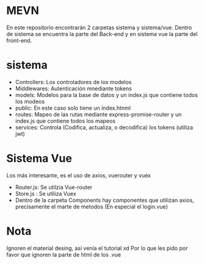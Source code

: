 # MEVN
En este repositorio encontrarán 2 carpetas sistema y sistema/vue. 
Dentro de sistema se encuentra la parte del Back-end y en sistema vue la parte del front-end.

# sistema

- Controllers: Los controladores de los modelos
- Middlewares: Autenticación mnediante tokens
- models: Modelos para la base de datos y un index.js que contiene todos los modeos
- public: En este caso solo tiene un index.htnml
- routes: Mapeo de las rutas mediante express-promise-router y un index.js que contiene todos los mapeos
- services: Controla (Codifica, actualiza, o decodifica) los tokens (utiliza jwt)

# Sistema Vue
Los más interesante, es el uso de axios, vuerouter y vuex
- Router.js: Se utilzia Vue-router
- Store.js : Se utiliza Vuex
- Dentro de la carpeta Components hay componentes que utilizan axios, precisamente el marte de metodos (En especial el login.vue)

# Nota
Ignoren el material desing, así venía el tutorial xd
Por lo que les pido por favor que ignoren la parte de html de los .vue
